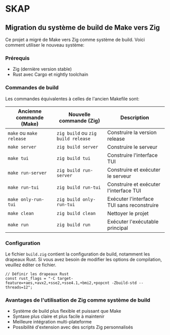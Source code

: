 # SKAP

## Migration du système de build de Make vers Zig

Ce projet a migré de Make vers Zig comme système de build. Voici comment utiliser le nouveau système:

### Prérequis

- Zig (dernière version stable)
- Rust avec Cargo et nightly toolchain

### Commandes de build

Les commandes équivalentes à celles de l'ancien Makefile sont:

| Ancienne commande (Make) | Nouvelle commande (Zig) | Description |
|--------------------------|-------------------------|-------------|
| `make` ou `make release` | `zig build` ou `zig build release` | Construire la version release |
| `make server` | `zig build server` | Construire le serveur |
| `make tui` | `zig build tui` | Construire l'interface TUI |
| `make run-server` | `zig build run-server` | Construire et exécuter le serveur |
| `make run-tui` | `zig build run-tui` | Construire et exécuter l'interface TUI |
| `make only-run-tui` | `zig build only-run-tui` | Exécuter l'interface TUI sans reconstruire |
| `make clean` | `zig build clean` | Nettoyer le projet |
| `make run` | `zig build run` | Exécuter l'exécutable principal |

### Configuration

Le fichier `build.zig` contient la configuration de build, notamment les drapeaux Rust. Si vous avez besoin de modifier les options de compilation, veuillez éditer ce fichier.

```zig
// Définir les drapeaux Rust
const rust_flags = "-C target-feature=+aes,+avx2,+sse2,+sse4.1,+bmi2,+popcnt -Zbuild-std --threads=12";
```

### Avantages de l'utilisation de Zig comme système de build

- Système de build plus flexible et puissant que Make
- Syntaxe plus claire et plus facile à maintenir
- Meilleure intégration multi-plateforme
- Possibilité d'extension avec des scripts Zig personnalisés 